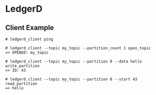 # LedgerD

## Client Example

    # ledgerd_client ping

    # ledgerd_client --topic my_topic --partition_count 1 open_topic
    => OPENED: my_topic

    # ledgerd_client --topic my_topic --partition 0 --data hello write_partition
    => ID: 43
    
    # ledgerd_client --topic my_topic --partition 0 --start 43 read_partition
    => hello
